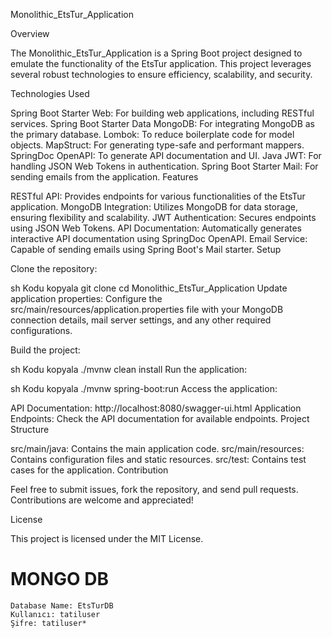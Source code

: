 Monolithic_EtsTur_Application

Overview

The Monolithic_EtsTur_Application is a Spring Boot project designed to emulate the functionality of the EtsTur application. This project leverages several robust technologies to ensure efficiency, scalability, and security.

Technologies Used

Spring Boot Starter Web: For building web applications, including RESTful services.
Spring Boot Starter Data MongoDB: For integrating MongoDB as the primary database.
Lombok: To reduce boilerplate code for model objects.
MapStruct: For generating type-safe and performant mappers.
SpringDoc OpenAPI: To generate API documentation and UI.
Java JWT: For handling JSON Web Tokens in authentication.
Spring Boot Starter Mail: For sending emails from the application.
Features

RESTful API: Provides endpoints for various functionalities of the EtsTur application.
MongoDB Integration: Utilizes MongoDB for data storage, ensuring flexibility and scalability.
JWT Authentication: Secures endpoints using JSON Web Tokens.
API Documentation: Automatically generates interactive API documentation using SpringDoc OpenAPI.
Email Service: Capable of sending emails using Spring Boot's Mail starter.
Setup

Clone the repository:

sh
Kodu kopyala
git clone <repository-url>
cd Monolithic_EtsTur_Application
Update application properties:
Configure the src/main/resources/application.properties file with your MongoDB connection details, mail server settings, and any other required configurations.

Build the project:

sh
Kodu kopyala
./mvnw clean install
Run the application:

sh
Kodu kopyala
./mvnw spring-boot:run
Access the application:

API Documentation: http://localhost:8080/swagger-ui.html
Application Endpoints: Check the API documentation for available endpoints.
Project Structure

src/main/java: Contains the main application code.
src/main/resources: Contains configuration files and static resources.
src/test: Contains test cases for the application.
Contribution

Feel free to submit issues, fork the repository, and send pull requests. Contributions are welcome and appreciated!

License

This project is licensed under the MIT License.


# MONGO DB
    Database Name: EtsTurDB
    Kullanıcı: tatiluser
    Şifre: tatiluser*

